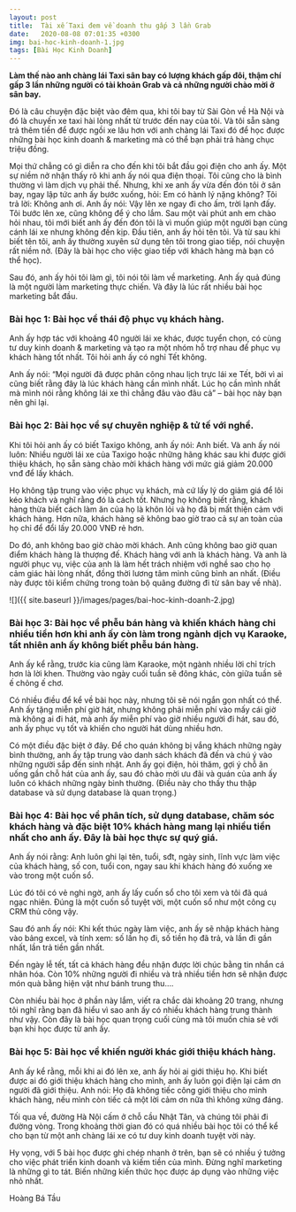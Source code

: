 ```yaml
---
layout: post
title:  Tài xế Taxi đem về doanh thu gấp 3 lần Grab
date:   2020-08-08 07:01:35 +0300
img: bai-hoc-kinh-doanh-1.jpg
tags: [Bài Học Kinh Doanh]
---
```

**Làm thế nào anh chàng lái Taxi sân bay có lượng khách gấp đôi, thậm chí gấp 3 lần những người có tài khoản Grab và cả những người chào mời ở sân bay.**  

Đó là câu chuyện đặc biệt vào đêm qua, khi tôi bay từ Sài Gòn về Hà Nội và đó là chuyến xe taxi hài lòng nhất từ trước đến nay của tôi. Và tôi sẵn sàng trả thêm tiền để được ngồi xe lâu hơn với anh chàng lái Taxi đó để học được những bài học kinh doanh & marketing mà có thể bạn phải trả hàng chục triệu đồng.

Mọi thứ chẳng có gì diễn ra cho đến khi tôi bắt đầu gọi điện cho anh ấy. Một sự niềm nở nhận thấy rõ khi anh ấy nói qua điện thoại. Tôi cũng cho là bình thường vì làm dịch vụ phải thế.
Nhưng, khi xe anh ấy vừa đến đón tôi ở sân bay, ngay lập tức anh ấy bước xuống, hỏi: Em có hành lý nặng không? Tôi trả lời: Không anh ơi. Anh ấy nói: Vậy lên xe ngay đi cho ấm, trời lạnh đấy.
Tôi bước lên xe, cũng không để ý cho lắm. Sau một vài phút anh em chào hỏi nhau, tôi mới biết anh ấy đến đón tôi là vì muốn giúp một người bạn cùng cánh lái xe nhưng không đến kịp.
Đầu tiên, anh ấy hỏi tên tôi. Và từ sau khi biết tên tôi, anh ấy thường xuyên sử dụng tên tôi trong giao tiếp, nói chuyện rất niềm nở. (Đây là bài học cho việc giao tiếp với khách hàng mà bạn có thể học).  

Sau đó, anh ấy hỏi tôi làm gì, tôi nói tôi làm về marketing. Anh ấy quả đúng là một người làm marketing thực chiến. Và đây là lúc rất nhiều bài học marketing bắt đầu.  

### Bài học 1: Bài học về thái độ phục vụ khách hàng.  
Anh ấy hợp tác với khoảng 40 người lái xe khác, được tuyển chọn, có cùng tư duy kinh doanh & marketing và tạo ra một nhóm hỗ trợ nhau để phục vụ khách hàng tốt nhất. Tôi hỏi anh ấy có nghỉ Tết không.  

Anh ấy nói: “Mọi người đã được phân công nhau lịch trực lái xe Tết, bởi vì ai cũng biết rằng đây là lúc khách hàng cần mình nhất. Lúc họ cần mình nhất mà mình nói rằng không lái xe thì chẳng đâu vào đâu cả” – bài học này bạn nên ghi lại.  

### Bài học 2: Bài học về sự chuyên nghiệp & tử tế với nghề.
Khi tôi hỏi anh ấy có biết Taxigo không, anh ấy nói: Anh biết. Và anh ấy nói luôn: Nhiều người lái xe của Taxigo hoặc những hãng khác sau khi được giới thiệu khách, họ sẵn sàng chào mời khách hàng với mức giá giảm 20.000 vnđ để lấy khách.  

Họ không tập trung vào việc phục vụ khách, mà cứ lấy lý do giảm giá để lôi kéo khách và nghĩ rằng đó là cách tốt. Nhưng họ không biết rằng, khách hàng thừa biết cách làm ăn của họ là khôn lỏi và họ đã bị mất thiện cảm với khách hàng. Hơn nữa, khách hàng sẽ không bao giờ trao cả sự an toàn của họ chỉ để đổi lấy 20.000 VNĐ rẻ hơn.  

Do đó, anh không bao giờ chào mời khách. Anh cũng không bao giờ quan điểm khách hàng là thượng đế. Khách hàng với anh là khách hàng. Và anh là người phục vụ, việc của anh là làm hết trách nhiệm với nghề sao cho họ cảm giác hài lòng nhất, đồng thời lương tâm mình cũng bình an nhất. (Điều này được tôi kiểm chứng trong toàn bộ quãng đường đi từ sân bay về nhà).

![]({{ site.baseurl }}/images/pages/bai-hoc-kinh-doanh-2.jpg)  

### Bài học 3: Bài học về phễu bán hàng và khiến khách hàng chi nhiều tiền hơn khi anh ấy còn làm trong ngành dịch vụ Karaoke, tất nhiên anh ấy không biết phễu bán hàng.  
Anh ấy kể rằng, trước kia cũng làm Karaoke, một ngành nhiều lời chỉ trích hơn là lời khen. Thường vào ngày cuối tuần sẽ đông khác, còn giữa tuần sẽ ế chỏng ế chơ.  

Có nhiều điều để kể về bài học này, nhưng tôi sẽ nói ngắn gọn nhất có thể. Anh ấy tặng miễn phí giờ hát, nhưng không phải miễn phí vào mấy cái giờ mà không ai đi hát, mà anh ấy miễn phí vào giờ nhiều người đi hát, sau đó, anh ấy phục vụ tốt và khiến cho người hát dùng nhiều hơn.

Có một điều đặc biệt ở đây. Để cho quán không bị vắng khách những ngày bình thường, anh ấy tập trung vào danh sách khách đã đến và chú ý vào những người sắp đến sinh nhật. Anh ấy gọi điện, hỏi thăm, gợi ý chỗ ăn uống gần chỗ hát của anh ấy, sau đó chào mời ưu đãi và quán của anh ấy luôn có khách những ngày bình thường. (Điều này cho thấy thu thập database và sử dụng database là quan trọng.)  

### Bài học 4: Bài học về phân tích, sử dụng database, chăm sóc khách hàng và đặc biệt 10% khách hàng mang lại nhiều tiền nhất cho anh ấy. Đây là bài học thực sự quý giá.  
Anh ấy nói rằng: Anh luôn ghi lại tên, tuổi, sđt, ngày sinh, lĩnh vực làm việc của khách hàng, số con, tuổi con, ngay sau khi khách hàng đó xuống xe vào trong một cuốn sổ.  

Lúc đó tôi có vẻ nghi ngờ, anh ấy lấy cuốn sổ cho tôi xem và tôi đã quá ngạc nhiên. Đúng là một cuốn sổ tuyệt vời, một cuốn sổ như một công cụ CRM thủ công vậy.  

Sau đó anh ấy nói: Khi kết thúc ngày làm việc, anh ấy sẽ nhập khách hàng vào bảng excel, và tính xem: số lần họ đi, số tiền họ đã trả, và lần đi gần nhất, lần trả tiền gần nhất.

Đến ngày lễ tết, tất cả khách hàng đều nhận được lời chúc bằng tin nhắn cá nhân hóa. Còn 10% những người đi nhiều và trả nhiều tiền hơn sẽ nhận được món quà bằng hiện vật như bánh trung thu….  

Còn nhiều bài học ở phần này lắm, viết ra chắc dài khoảng 20 trang, nhưng tôi nghĩ rằng bạn đã hiểu vì sao anh ấy có nhiều khách hàng trung thành như vậy. Còn đây là bài học quan trọng cuối cùng mà tôi muốn chia sẻ với bạn khi học được từ anh ấy.  

### Bài học 5: Bài học về khiến người khác giới thiệu khách hàng.
Anh ấy kể rằng, mỗi khi ai đó lên xe, anh ấy hỏi ai giới thiệu họ. Khi biết được ai đó giới thiệu khách hàng cho mình, anh ấy luôn gọi điện lại cảm ơn người đã giới thiệu. Anh nói: Họ đã không tiếc công giới thiệu cho mình khách hàng, nếu mình còn tiếc cả một lời cảm ơn nữa thì không xứng đáng.  

Tối qua về, đường Hà Nội cấm ở chỗ cầu Nhật Tân, và chúng tôi phải đi đường vòng. Trong khoảng thời gian đó có quá nhiều bài học tôi có thể kể cho bạn từ một anh chàng lái xe có tư duy kinh doanh tuyệt vời này.  

Hy vọng, với 5 bài học được ghi chép nhanh ở trên, bạn sẽ có nhiều ý tưởng cho việc phát triển kinh doanh và kiếm tiền của mình. Đừng nghĩ marketing là những gì to tát. Biến những kiến thức học được áp dụng vào những việc nhỏ nhất.  

Hoàng Bá Tầu
